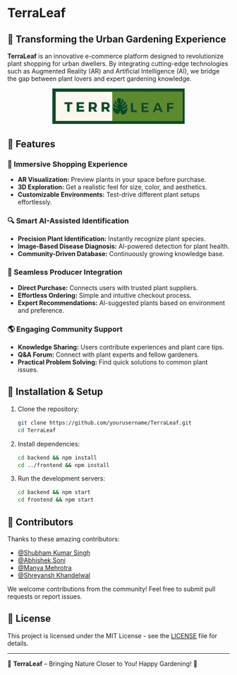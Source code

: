 # TerraLeaf

## 🌿 Transforming the Urban Gardening Experience

**TerraLeaf** is an innovative e-commerce platform designed to revolutionize plant shopping for urban dwellers. By integrating cutting-edge technologies such as Augmented Reality (AR) and Artificial Intelligence (AI), we bridge the gap between plant lovers and expert gardening knowledge. 

<p align="center">
  <img src="src/assets/images/terraleaf.png" alt="TerraLeaf Preview" width="300">
</p>


## 🚀 Features

### 🌱 Immersive Shopping Experience
- **AR Visualization:** Preview plants in your space before purchase.
- **3D Exploration:** Get a realistic feel for size, color, and aesthetics.
- **Customizable Environments:** Test-drive different plant setups effortlessly.

### 🔍 Smart AI-Assisted Identification
- **Precision Plant Identification:** Instantly recognize plant species.
- **Image-Based Disease Diagnosis:** AI-powered detection for plant health.
- **Community-Driven Database:** Continuously growing knowledge base.

### 🤝 Seamless Producer Integration
- **Direct Purchase:** Connects users with trusted plant suppliers.
- **Effortless Ordering:** Simple and intuitive checkout process.
- **Expert Recommendations:** AI-suggested plants based on environment and preference.

### 🌎 Engaging Community Support
- **Knowledge Sharing:** Users contribute experiences and plant care tips.
- **Q&A Forum:** Connect with plant experts and fellow gardeners.
- **Practical Problem Solving:** Find quick solutions to common plant issues.

## 🔧 Installation & Setup
1. Clone the repository:
   ```sh
   git clone https://github.com/yourusername/TerraLeaf.git
   cd TerraLeaf
   ```

2. Install dependencies:
   ```sh
   cd backend && npm install
   cd ../frontend && npm install
   ```

3. Run the development servers:
   ```sh
   cd backend && npm start
   cd frontend && npm start
   ```

## 👥 Contributors  
Thanks to these amazing contributors:  

- [@Shubham Kumar Singh](https://github.com/ShubhamK-S) 
- [@Abhishek Soni](https://github.com/AbhishekSoni1764)
- [@Manya Mehrotra](https://github.com/Manya0407)
- [@Shreyansh Khandelwal](https://github.com/SHREYANSHSK) 

We welcome contributions from the community! Feel free to submit pull requests or report issues.

## 📜 License
This project is licensed under the MIT License - see the [LICENSE](LICENSE) file for details.

---
🌿 **TerraLeaf** – Bringing Nature Closer to You! Happy Gardening! 🌱
